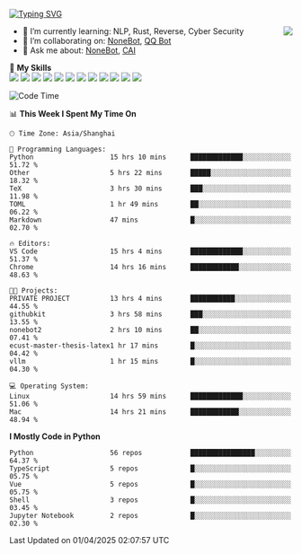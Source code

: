 [![Typing SVG](https://readme-typing-svg.herokuapp.com?size=25&duration=2500&color=8C43EA&vCenter=true&width=200&height=40&lines=Hi+there+%F0%9F%91%8B%F0%9F%8F%BB;I'm+yanyongyu)](https://git.io/typing-svg)

<a href="#">
  <img align="right" src="https://github-readme-stats.vercel.app/api?username=yanyongyu&count_private=true&show_icons=true&bg_color=15,f2f7fd,E0EAFC" />
</a>

- 🌱 I’m currently learning: NLP, Rust, Reverse, Cyber Security
- 👯 I’m collaborating on: [NoneBot](https://github.com/nonebot), [QQ Bot](https://github.com/Mrs4s/go-cqhttp)
- 💬 Ask me about: [NoneBot](https://github.com/nonebot), [CAI](https://github.com/cscs181/CAI)

🌟 **My Skills**  
![](https://img.shields.io/badge/-Python-3e74a2?style=flat-square&logo=Python&logoColor=fff)
![](https://img.shields.io/badge/-TypeScript-3178C6?style=flat-square&logo=TypeScript&logoColor=fff)
![](https://img.shields.io/badge/-Vue-4fc08d?style=flat-square&logo=Vue.js&logoColor=fff)
![](https://img.shields.io/badge/-React-2d98ce?style=flat-square&logo=React&logoColor=fff)
![](https://img.shields.io/badge/-FastAPI-009688?style=flat-square&logo=FastAPI&logoColor=fff)
![](https://img.shields.io/badge/-Linux-000000?style=flat-square&logo=Linux&logoColor=fff)
![](https://img.shields.io/badge/-Docker-2496ED?style=flat-square&logo=Docker&logoColor=fff)
![](https://img.shields.io/badge/-Kubernetes-326CE5?style=flat-square&logo=Kubernetes&logoColor=fff)
![](https://img.shields.io/badge/-GitHub%20Actions-2088FF?style=flat-square&logo=GitHubActions&logoColor=fff)
![](https://img.shields.io/badge/-PostgreSQL-4169E1?style=flat-square&logo=PostgreSQL&logoColor=fff)
![](https://img.shields.io/badge/-Redis-DC382D?style=flat-square&logo=Redis&logoColor=fff)
![](https://img.shields.io/badge/-MongoDB-47A248?style=flat-square&logo=MongoDB&logoColor=fff)

<!--START_SECTION:waka-->
![Code Time](http://img.shields.io/badge/Code%20Time-7%2C435%20hrs%2054%20mins-blue)

📊 **This Week I Spent My Time On** 

```text
🕑︎ Time Zone: Asia/Shanghai

💬 Programming Languages: 
Python                   15 hrs 10 mins      █████████████░░░░░░░░░░░░   51.72 % 
Other                    5 hrs 22 mins       █████░░░░░░░░░░░░░░░░░░░░   18.32 % 
TeX                      3 hrs 30 mins       ███░░░░░░░░░░░░░░░░░░░░░░   11.98 % 
TOML                     1 hr 49 mins        ██░░░░░░░░░░░░░░░░░░░░░░░   06.22 % 
Markdown                 47 mins             █░░░░░░░░░░░░░░░░░░░░░░░░   02.70 % 

🔥 Editors: 
VS Code                  15 hrs 4 mins       █████████████░░░░░░░░░░░░   51.37 % 
Chrome                   14 hrs 16 mins      ████████████░░░░░░░░░░░░░   48.63 % 

🐱‍💻 Projects: 
PRIVATE PROJECT          13 hrs 4 mins       ███████████░░░░░░░░░░░░░░   44.55 % 
githubkit                3 hrs 58 mins       ███░░░░░░░░░░░░░░░░░░░░░░   13.55 % 
nonebot2                 2 hrs 10 mins       ██░░░░░░░░░░░░░░░░░░░░░░░   07.41 % 
ecust-master-thesis-latex1 hr 17 mins        █░░░░░░░░░░░░░░░░░░░░░░░░   04.42 % 
vllm                     1 hr 15 mins        █░░░░░░░░░░░░░░░░░░░░░░░░   04.30 % 

💻 Operating System: 
Linux                    14 hrs 59 mins      █████████████░░░░░░░░░░░░   51.06 % 
Mac                      14 hrs 21 mins      ████████████░░░░░░░░░░░░░   48.94 % 
```

**I Mostly Code in Python** 

```text
Python                   56 repos            ████████████████░░░░░░░░░   64.37 % 
TypeScript               5 repos             █░░░░░░░░░░░░░░░░░░░░░░░░   05.75 % 
Vue                      5 repos             █░░░░░░░░░░░░░░░░░░░░░░░░   05.75 % 
Shell                    3 repos             █░░░░░░░░░░░░░░░░░░░░░░░░   03.45 % 
Jupyter Notebook         2 repos             █░░░░░░░░░░░░░░░░░░░░░░░░   02.30 % 
```




 Last Updated on 01/04/2025 02:07:57 UTC
<!--END_SECTION:waka-->
